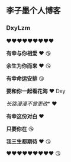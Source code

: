## **李子墨个人博客**
###  DxyLzm

❤❤❤❤❤❤❤❤❤

**有幸与你相爱**   ❤        😘

**余生为你而来**   ❤    😘
 
**有幸命运安排**     😘

**要和你一起看花海**   ❤     Dxy

*长路漫漫不曾更改**   ❤ 

**有幸这份对白**   ❤

**只要你在**       😘

**我三生都期待**    ❤  😘

❤❤❤❤❤❤❤❤❤         😘











```markdown

